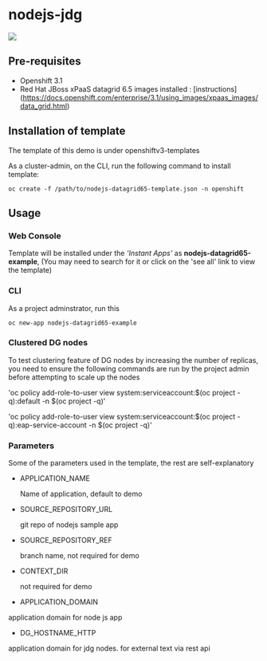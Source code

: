 

# nodejs-jdg

![](http://gdurl.com/BMA9)

## Pre-requisites
* Openshift 3.1
* Red Hat JBoss xPaaS datagrid 6.5 images installed : [instructions] (https://docs.openshift.com/enterprise/3.1/using_images/xpaas_images/data_grid.html)
 
## Installation of template
The template of this demo is under openshiftv3-templates

As a cluster-admin, on the CLI, run the following command to install template:

`oc create -f /path/to/nodejs-datagrid65-template.json -n openshift`

## Usage
### Web Console
Template will be installed under the _'Instant Apps'_  as **nodejs-datagrid65-example**, (You may need to search for it or click on the 'see all' link to view the template) 

### CLI
As a project adminstrator, run this 

`oc new-app nodejs-datagrid65-example`

### Clustered DG nodes
  To test clustering feature of DG nodes by increasing the number of replicas, you need to ensure the following commands are run by the project admin before attempting to scale up the nodes
  
  
  'oc policy add-role-to-user view system:serviceaccount:$(oc project -q):default -n $(oc project -q)'
  
  'oc policy add-role-to-user view system:serviceaccount:$(oc project -q):eap-service-account -n $(oc project -q)'

### Parameters

Some of the parameters used in the template, the rest are self-explanatory

* APPLICATION_NAME

  Name of application, default to demo
* SOURCE_REPOSITORY_URL

  git repo of nodejs sample app
* SOURCE_REPOSITORY_REF

  branch name, not required for demo
* CONTEXT_DIR

  not required for demo
*  APPLICATION_DOMAIN

  application domain for node js app
*  DG_HOSTNAME_HTTP

  application domain for jdg nodes. for external text via rest api

 
  
  
  